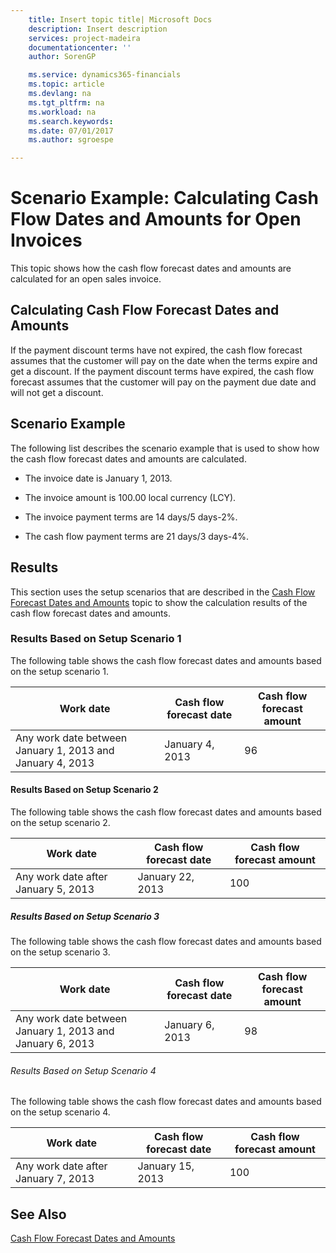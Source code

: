 ```yaml
---
    title: Insert topic title| Microsoft Docs
    description: Insert description
    services: project-madeira
    documentationcenter: ''
    author: SorenGP

    ms.service: dynamics365-financials
    ms.topic: article
    ms.devlang: na
    ms.tgt_pltfrm: na
    ms.workload: na
    ms.search.keywords:
    ms.date: 07/01/2017
    ms.author: sgroespe

---
```

# Scenario Example: Calculating Cash Flow Dates and Amounts for Open Invoices
This topic shows how the cash flow forecast dates and amounts are calculated for an open sales invoice.  
  
## Calculating Cash Flow Forecast Dates and Amounts  
 If the payment discount terms have not expired, the cash flow forecast assumes that the customer will pay on the date when the terms expire and get a discount. If the payment discount terms have expired, the cash flow forecast assumes that the customer will pay on the payment due date and will not get a discount.  
  
## Scenario Example  
 The following list describes the scenario example that is used to show how the cash flow forecast dates and amounts are calculated.  
  
-   The invoice date is January 1, 2013.  
  
-   The invoice amount is 100.00 local currency (LCY).  
  
-   The invoice payment terms are 14 days/5 days-2%.  
  
-   The cash flow payment terms are 21 days/3 days-4%.  
  
## Results  
 This section uses the setup scenarios that are described in the [Cash Flow Forecast Dates and Amounts](../cash-flow-forecast-dates-and-amounts.md) topic to show the calculation results of the cash flow forecast dates and amounts.  
  
### Results Based on Setup Scenario 1  
 The following table shows the cash flow forecast dates and amounts based on the setup scenario 1.  
  
|Work date|Cash flow forecast date|Cash flow forecast amount|  
|---------------|-----------------------------|-------------------------------|  
|Any work date between January 1, 2013 and January 4, 2013|January 4, 2013|96|  
  
#### Results Based on Setup Scenario 2  
 The following table shows the cash flow forecast dates and amounts based on the setup scenario 2.  
  
|Work date|Cash flow forecast date|Cash flow forecast amount|  
|---------------|-----------------------------|-------------------------------|  
|Any work date after January 5, 2013|January 22, 2013|100|  
  
##### Results Based on Setup Scenario 3  
 The following table shows the cash flow forecast dates and amounts based on the setup scenario 3.  
  
|Work date|Cash flow forecast date|Cash flow forecast amount|  
|---------------|-----------------------------|-------------------------------|  
|Any work date between January 1, 2013 and January 6, 2013|January 6, 2013|98|  
  
###### Results Based on Setup Scenario 4  
 The following table shows the cash flow forecast dates and amounts based on the setup scenario 4.  
  
|Work date|Cash flow forecast date|Cash flow forecast amount|  
|---------------|-----------------------------|-------------------------------|  
|Any work date after January 7, 2013|January 15, 2013|100|  
  
## See Also  
 [Cash Flow Forecast Dates and Amounts](../cash-flow-forecast-dates-and-amounts.md)